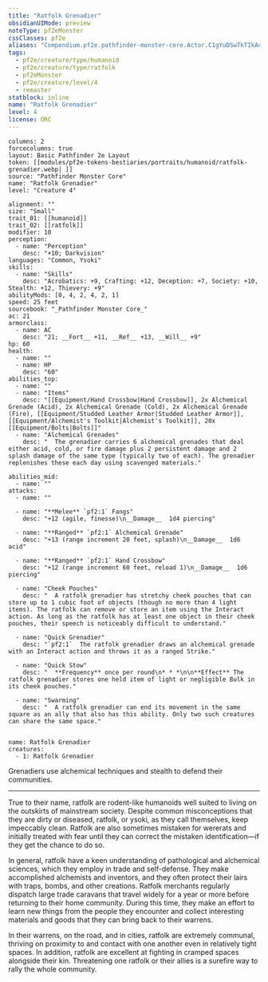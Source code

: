 ```yaml
---
title: "Ratfolk Grenadier"
obsidianUIMode: preview
noteType: pf2eMonster
cssClasses: pf2e
aliases: "Compendium.pf2e.pathfinder-monster-core.Actor.C1gYuDSwTkTIkAcC" 
tags:
  - pf2e/creature/type/humanoid
  - pf2e/creature/type/ratfolk
  - pf2eMonster
  - pf2e/creature/level/4
  - remaster
statblock: inline
name: "Ratfolk Grenadier"
level: 4
license: ORC
---
```


```statblock
columns: 2
forcecolumns: true
layout: Basic Pathfinder 2e Layout
token: [[modules/pf2e-tokens-bestiaries/portraits/humanoid/ratfolk-grenadier.webp| ]]
source: "Pathfinder Monster Core"
name: "Ratfolk Grenadier"
level: "Creature 4"

alignment: ""
size: "Small"
trait_01: [[humanoid]]
trait_02: [[ratfolk]]
modifier: 10
perception:
  - name: "Perception"
    desc: "+10; Darkvision"
languages: "Common, Ysoki"
skills:
  - name: "Skills"
    desc: "Acrobatics: +9, Crafting: +12, Deception: +7, Society: +10, Stealth: +12, Thievery: +9"
abilityMods: [0, 4, 2, 4, 2, 1]
speed: 25 feet
sourcebook: "_Pathfinder Monster Core_"
ac: 21
armorclass:
  - name: AC
    desc: "21; __Fort__ +11, __Ref__ +13, __Will__ +9"
hp: 60
health:
  - name: ""
  - name: HP
    desc: "60"
abilities_top:
  - name: ""
  - name: "Items"
    desc: "[[Equipment/Hand Crossbow|Hand Crossbow]], 2x Alchemical Grenade (Acid), 2x Alchemical Grenade (Cold), 2x Alchemical Grenade (Fire), [[Equipment/Studded Leather Armor|Studded Leather Armor]], [[Equipment/Alchemist's Toolkit|Alchemist's Toolkit]], 20x [[Equipment/Bolts|Bolts]]"
  - name: "Alchemical Grenades"
    desc: "  The grenadier carries 6 alchemical grenades that deal either acid, cold, or fire damage plus 2 persistent damage and 2 splash damage of the same type (typically two of each). The grenadier replenishes these each day using scavenged materials."

abilities_mid:
  - name: ""
attacks:
  - name: ""

  - name: "**Melee** `pf2:1` Fangs"
    desc: "+12 (agile, finesse)\n__Damage__  1d4 piercing"

  - name: "**Ranged** `pf2:1` Alchemical Grenade"
    desc: "+13 (range increment 20 feet, splash)\n__Damage__  1d6 acid"

  - name: "**Ranged** `pf2:1` Hand Crossbow"
    desc: "+12 (range increment 60 feet, reload 1)\n__Damage__  1d6 piercing"

  - name: "Cheek Pouches"
    desc: "  A ratfolk grenadier has stretchy cheek pouches that can store up to 1 cubic foot of objects (though no more than 4 light items). The ratfolk can remove or store an item using the Interact action. As long as the ratfolk has at least one object in their cheek pouches, their speech is noticeably difficult to understand."

  - name: "Quick Grenadier"
    desc: "`pf2:1`  The ratfolk grenadier draws an alchemical grenade with an Interact action and throws it as a ranged Strike."

  - name: "Quick Stow"
    desc: "  **Frequency** once per round\n* * *\n\n**Effect** The ratfolk grenadier stores one held item of light or negligible Bulk in its cheek pouches."

  - name: "Swarming"
    desc: "  A ratfolk grenadier can end its movement in the same square as an ally that also has this ability. Only two such creatures can share the same space."
 
```

```encounter-table
name: Ratfolk Grenadier
creatures:
  - 1: Ratfolk Grenadier
```



Grenadiers use alchemical techniques and stealth to defend their communities.

* * *

True to their name, ratfolk are rodent-like humanoids well suited to living on the outskirts of mainstream society. Despite common misconceptions that they are dirty or diseased, ratfolk, or ysoki, as they call themselves, keep impeccably clean. Ratfolk are also sometimes mistaken for wererats and initially treated with fear until they can correct the mistaken identification—if they get the chance to do so.

In general, ratfolk have a keen understanding of pathological and alchemical sciences, which they employ in trade and self-defense. They make accomplished alchemists and inventors, and they often protect their lairs with traps, bombs, and other creations. Ratfolk merchants regularly dispatch large trade caravans that travel widely for a year or more before returning to their home community. During this time, they make an effort to learn new things from the people they encounter and collect interesting materials and goods that they can bring back to their warrens.

In their warrens, on the road, and in cities, ratfolk are extremely communal, thriving on proximity to and contact with one another even in relatively tight spaces. In addition, ratfolk are excellent at fighting in cramped spaces alongside their kin. Threatening one ratfolk or their allies is a surefire way to rally the whole community.
